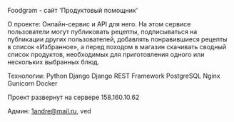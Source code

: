 Foodgram - сайт 'Продуктовый помощник'

О проекте:
Онлайн-сервис и API для него. На этом сервисе пользователи могут публиковать рецепты, подписываться на публикации других пользователей, добавлять понравившиеся рецепты в список «Избранное», а перед походом в магазин скачивать сводный список продуктов, необходимых для приготовления одного или нескольких выбранных блюд.

Технологии:
Python
Django
Django REST Framework
PostgreSQL
Nginx
Gunicorn
Docker

Проект развернут на сервере 158.160.10.62

Админ: 1andre@mail.ru, ved

